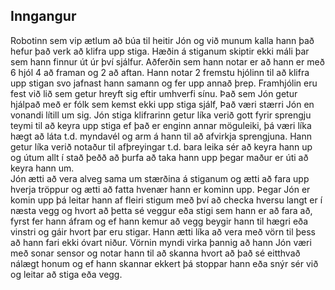 ## Inngangur
Robotinn sem vip ætlum að búa til heitir Jón og við munum kalla hann það hefur það verk að klifra upp stiga. Hæðin á stiganum skiptir ekki máli þar sem hann finnur út úr því sjálfur. Aðferðin sem hann notar er að hann er með 6 hjól 4 að framan og 2 að aftan. Hann notar 2 fremstu hjólinn til að klifra upp stigan svo jafnast hann samann og fer upp annað þrep. Framhjólin eru fest við lið sem getur hreyft sig eftir umhverfi sínu. Það sem Jón getur hjálpað með er fólk sem kemst ekki upp stiga sjálf, Það væri stærri Jón en vonandi lítill um sig.  Jón stiga klifrarinn getur líka verið gott fyrir sprengju teymi til að keyra upp stiga ef það er enginn annar möguleiki, þá væri líka hægt að láta t.d. myndavél og arm á hann til að afvirkja sprengjuna. Hann getur líka verið notaður til afþreyingar t.d. bara leika sér að keyra hann up og útum allt í stað þeðð að þurfa að taka hann upp þegar maður er úti að keyra hann um.<br>
Jón ætti að vera alveg sama um stærðina á stiganum og ætti að fara upp hverja tröppur og ætti að fatta hvenær hann er kominn upp. Þegar Jón er komin upp þá leitar hann af fleiri stigum með því að checka hversu langt er í næsta vegg og hvort að þetta sé veggur eða stigi sem hann er að fara að, fyrst fer hann áfram og ef hann kemur að vegg beygir hann til hægri eða vinstri og gáir hvort þar eru stigar. Hann ætti líka að vera með vörn til þess að hann fari ekki óvart niður. Vörnin myndi virka þannig að hann Jón væri með sonar sensor og notar hann til að skanna hvort að það sé eitthvað nálægt honum og ef hann skannar ekkert þá stoppar hann eða snýr sér við og leitar að stiga eða vegg. 

